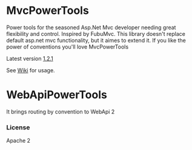 MvcPowerTools
=============

Power tools for the seasoned Asp.Net Mvc developer needing great flexibility and control. Inspired by FubuMvc. This library doesn't replace default asp.net mvc functionality, but it aimes to extend it. If you like the power of conventions you'll love MvcPowerTools

Latest version [1.2.1](https://github.com/sapiens/MvcPowerTools/wiki/ChangeLog)

See [Wiki](https://github.com/sapiens/MvcPowerTools/wiki) for usage.


WebApiPowerTools
================

It brings routing by convention to WebApi 2

### License

Apache 2
